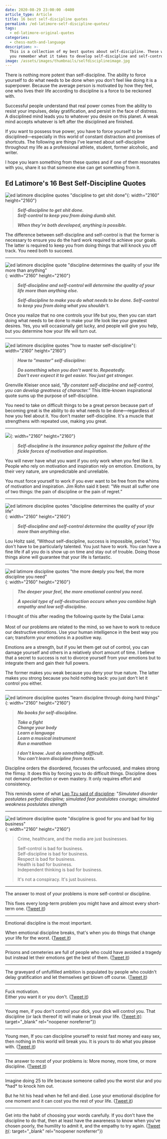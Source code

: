 ```yaml
---
date: 2020-08-29 23:00:00 -0400
article_type: Article
title: 16 best self-discipline quotes
permalink: /ed-latimore-self-discipline-quotes/
tags:
  - ed-latimore-original-quotes
categories:
  - chess-math-and-language
description: >-
  This is a collection of my best quotes about self-discipline. These will help
  you remember what it takes to develop self-discipline and self-control.
image: /assets/images/thumbnails/selfdisciplineimage.jpg
---
```

There is nothing more potent than self-discipline. The ability to force yourself to do what needs to be done when you don't feel like doing it is a superpower. Because the average person is motivated by how they feel, one who lives their life according to discipline is a force to be reckoned with.

Successful people understand that real power comes from the ability to resist your impulses, delay gratification, and persist in the face of distress. A disciplined mind leads you to whatever you desire on this planet. A weak mind accepts whatever is left after the disciplined are finished.

If you want to possess true power, you have to force yourself to be disciplined—especially in this world of constant distraction and promises of shortcuts. The following are things I've learned about self-discipline throughout my life as a professional athlete, student, former alcoholic, and writer.

I hope you learn something from these quotes and if one of them resonates with you, share it so that someone else can get something from it.

## Ed Latimore's 16 Best Self-Discipline Quotes

![ed latimore discipline quotes &quot;discipline to get shit done&quot;](/assets/images/posts/disciplinetogetshitdone.png){: width="2160" height="2160"}

> ***Self-discipline to get shit done.<br>Self-control to keep you from doing dumb shit.***
>
> ***When they're both developed, anything is possible.***&nbsp;

The difference between self-discipline and self-control is that the former is necessary to ensure you do the hard work required to achieve your goals. The latter is required to keep you from doing things that will knock you off track. You need both to succeed.

---

![ed latimore discipline quote &quot;discipline determines the quality of your life more than anything&quot;](/assets/images/posts/selfdisciplinedeterminesthequalityofyourlife.png){: width="2160" height="2160"}

> ***Self-discipline and self-control will determine the quality of your life more than anything else.***
>
> ***Self-discipline to make you do what needs to be done. Self-control to keep you from doing what you shouldn't.***&nbsp;

Once you realize that no one controls your life but you, then you can start doing what needs to be done to make your life look like your greatest desires. Yes, you will occasionally get lucky, and people will give you help, but you determine how your life will turn out.

---

![ed latimore discipline quotes &quot;how to master self-discipline&quot;](/assets/images/posts/mastingselfdiscipline.png){: width="2160" height="2160"}

> ***How to "master" self-discipline:***
>
> ***Do something when you don't want to. Repeatedly.<br>Don't ever expect it to get easier. You just get stronger.***&nbsp;

Grenville Kleiser once said, "*By constant self-discipline and self-control, you can develop greatness of character.”* This little-known inspirational quote sums up the purpose of self-discipline.

You need to take on difficult things to be a great person because part of becoming great is the ability to do what needs to be done—regardless of how you feel about it. You don't master self-discipline. It's a muscle that strengthens with repeated use, making you great.

---

![](/assets/images/posts/disciplineisinsuranceagainstmotivation.png){: width="2160" height="2160"}

> ***Self-discipline is the insurance policy against the failure of the fickle forces of motivation and inspiration.***&nbsp;

You will never have what you want if you only work when you feel like it. People who rely on motivation and inspiration rely on emotion. Emotions, by their very nature, are unpredictable and unreliable.

You must force yourself to work if you ever want to be free from the whims of motivation and inspiration. Jim Rohn said it best: "We must all suffer one of two things: the pain of discipline or the pain of regret.”

---

![ed latimore discipline quotes &quot;discipline determines the quality of your life&quot;](/assets/images/posts/disciplineandqualityoflife.png){: width="2160" height="2160"}

> ***Self-discipline and self-control determine the quality of your life more than anything else.***&nbsp;

Lou Holtz said, “Without self-discipline, success is impossible, period.” You don't have to be particularly talented. You just have to work. You can have a fine life if all you do is show up on time and stay out of trouble. Doing those things alone will guarantee that your life is fantastic.&nbsp;

---

![ed latimore discipline quotes &quot;the more deeply you feel, the more discipline you need&quot;](/assets/images/posts/disciplinefordeepfeelers.png){: width="2160" height="2160"}

> ***The deeper your feel, the more emotional control you need.***
>
> ***A special type of self-destruction occurs when you combine high empathy and low self-discipline.***&nbsp;

I thought of this after reading the following quote by the Dalai Lama:<br><br>Most of our problems are related to the mind, so we have to work to reduce our destructive emotions. Use your human intelligence in the best way you can; transform your emotions in a positive way.

Emotions are a strength, but if you let them get out of control, you can damage yourself and others in a relatively short amount of time. I believe that a secret to success is not to divorce yourself from your emotions but to integrate them and gain their full powers.

The former makes you weak because you deny your true nature. The latter makes you strong because you hold nothing back: you just don't let it control you either.&nbsp;

---

![ed latimore discipline quotes &quot;learn discipline through doing hard things&quot;](/assets/images/posts/disciplinethroughaction.png){: width="2160" height="2160"}

> ***No books for self-discipline.***
>
> ***Take a fight<br>Change your body<br>Learn a language<br>Learn a musical instrument<br>Run a marathon***
>
> ***I don't know. Just do something difficult.<br>You can't learn discipline from texts.***&nbsp;

Discipline orders the disordered, focuses the unfocused, and makes strong the flimsy. It does this by forcing you to do difficult things. Discipline does not demand perfection or even mastery. It only requires effort and consistency.

This reminds some of what [Lao Tzu said of discipline](/tao-te-ching-quotes/): "*Simulated disorder postulates perfect discipline; simulated fear postulates courage; simulated weakness postulates strength*

---

![ed latimore discipline quote &quot;discipline is good for you and bad for big business&quot;](/assets/images/posts/disciplineisgoodforyouandbadforbigbusiness.png){: width="2160" height="2160"}

> Crime, healthcare, and the media are just businesses.
>
> Self-control is bad for business.<br>Self-discipline is bad for business.<br>Respect is bad for business.<br>Health is bad for business.<br>Independent thinking is bad for business.
>
> It's not a conspiracy. It's just business.&nbsp;

---

The answer to most of your problems is more self-control or discipline.

This fixes every long-term problem you might have and almost every short-term one. ([Tweet it](https://twitter.com/EdLatimore/status/1272321993879302144))

---

Emotional discipline is the most important.

When emotional discipline breaks, that's when you do things that change your life for the worst. ([Tweet it](https://twitter.com/EdLatimore/status/1296529542258008064))

---

Prisons and cemeteries are full of people who could have avoided a tragedy but instead let their emotions get the best of them. ([Tweet it](https://twitter.com/EdLatimore/status/1595828414036017152))

---

The graveyard of unfulfilled ambition is populated by people who couldn't delay gratification and let themselves get blown off course. ([Tweet it](https://twitter.com/EdLatimore/status/1595828468377427968))

---

Fuck motivation.<br>Either you want it or you don't. ([Tweet it](https://twitter.com/EdLatimore/status/1297191363457495040))

---

Young men, if you don't control your dick, your dick will control you. That discipline (or lack thereof it) will make or break your life. ([Tweet it](https://twitter.com/EdLatimore/status/1400430019650981896){: target="_blank" rel="noopener noreferrer"})

---

Young men, If you can discipline yourself to resist fast money and easy sex, then nothing in this world will break you. It is yours to do what you please with. ([Tweet it](https://twitter.com/EdLatimore/status/1452829102256402432))

---

The answer to most of your problems is: More money, more time, or more discipline. ([Tweet it](https://twitter.com/EdLatimore/status/1442121815602737154))

---

Imagine doing 25 to life because someone called you the worst slur and you \*had\* to knock him out.

But he hit his head when he fell and died. Lose your emotional discipline for one moment and it can cost you the rest of your life. ([Tweet it](https://twitter.com/EdLatimore/status/1437963109826695171))

---

Get into the habit of choosing your words carefully. If you don't have the discipline to do that, then at least have the awareness to know when you've chosen poorly, the humility to admit it, and the empathy to try again. ([Tweet it](https://twitter.com/EdLatimore/status/1431640652375265280){: target="_blank" rel="noopener noreferrer"})